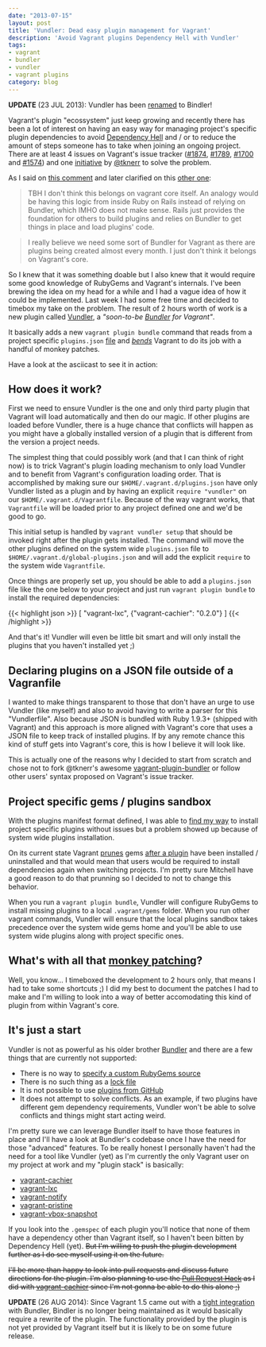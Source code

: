 ```yaml
---
date: "2013-07-15"
layout: post
title: 'Vundler: Dead easy plugin management for Vagrant'
description: 'Avoid Vagrant plugins Dependency Hell with Vundler'
tags:
- vagrant
- bundler
- vundler
- vagrant plugins
category: blog
---
```


**UPDATE** (23 JUL 2013): Vundler has been [renamed](/blog/2013/07/23/vundler-is-now-bindler)
to Bindler!

Vagrant's plugin "ecossystem" just keep growing and recently there has been a
lot of interest on having an easy way for managing project's specific plugin
dependencies to avoid [Dependency Hell](http://en.wikipedia.org/wiki/Dependency_hell)
and / or to reduce the amount of steps someone has to take when joining an
ongoing project. There are at least 4 issues on Vagrant's issue tracker ([#1874](https://github.com/mitchellh/vagrant/issues/1874),
[#1789](https://github.com/mitchellh/vagrant/issues/1789), [#1700](https://github.com/mitchellh/vagrant/issues/1700)
and [#1574](https://github.com/mitchellh/vagrant/issues/1574))
and one [initiative](https://github.com/tknerr/vagrant-plugin-bundler)
by [@tknerr](https://github.com/tknerr) to solve the problem.

As I said on [this comment](https://github.com/mitchellh/vagrant/issues/1874#issuecomment-20137913)
and later clarified on this [other one](https://github.com/mitchellh/vagrant/issues/1874#issuecomment-20146703):

> TBH I don't think this belongs on vagrant core itself. An analogy would be
> having this logic from inside Ruby on Rails instead of relying on Bundler,
> which IMHO does not make sense. Rails just provides the foundation for others
> to build plugins and relies on Bundler to get things in place and load plugins' code.

> I really believe we need some sort of Bundler for Vagrant as there are
> plugins being created almost every month. I just don't think it belongs on
> Vagrant's core.

So I knew that it was something doable but I also knew that it would require some
good knowledge of RubyGems and Vagrant's internals. I've been brewing the idea on
my head for a while and I had a vague idea of how it could be implemented. Last
week I had some free time and decided to timebox my take on the problem. The result
of 2 hours worth of work is a new plugin called [Vundler](https://github.com/fgrehm/vundler),
a _"soon-to-be [Bundler](http://bundler.io/v1.3/rationale.html) for Vagrant"_.

It basically adds a new `vagrant plugin bundle` command that reads from a project
specific `plugins.json` [file](https://github.com/fgrehm/vundler#usage) and *[bends](https://github.com/fgrehm/vundler/blob/master/lib/vundler/bend_vagrant.rb)*
Vagrant to do its job with a handful of monkey patches.

Have a look at the asciicast to see it in action:

<div class="asciicast-container">
  <script type="text/javascript" src="http://ascii.io/a/4193.js" id="asciicast-4193" async="true"></script>
</div>

## How does it work?

First we need to ensure Vundler is the one and only third party plugin that Vagrant
will load automatically and then do our magic. If other plugins are loaded before
Vundler, there is a huge chance that conflicts will happen as you might have
a globally installed version of a plugin that is different from the version a
project needs.

The simplest thing that could possibly work (and that I can think of right now)
is to trick Vagrant's plugin loading mechanism to only load Vundler and to benefit
from Vagrant's configuration loading order. That is accomplished by making sure
our `$HOME/.vagrant.d/plugins.json` have only Vundler listed as a plugin and
by having an explicit `require "vundler"` on our `$HOME/.vagrant.d/Vagrantfile`.
Because of the way vagrant works, that `Vagrantfile` will be loaded prior to
any project defined one and we'd be good to go.

This initial setup is handled by `vagrant vundler setup` that should be invoked right
after the plugin gets installed. The command will move the other plugins defined
on the system wide `plugins.json` file to `$HOME/.vagrant.d/global-plugins.json`
and will add the explicit `require` to the system wide `Vagrantfile`.

Once things are properly set up, you should be able to add a `plugins.json` file
like the one below to your project and just run `vagrant plugin bundle` to install
the required dependencies:

{{< highlight json >}}
[
  "vagrant-lxc",
  {"vagrant-cachier": "0.2.0"}
]
{{< /highlight >}}

And that's it! Vundler will even be little bit smart and will only install the plugins
that you haven't installed yet ;)


## Declaring plugins on a JSON file outside of a Vagranfile

I wanted to make things transparent to those that don't have an urge to use Vundler
(like myself) and also to avoid having to write a parser for this "Vundlerfile". Also
because JSON is bundled with Ruby 1.9.3+ (shipped with Vagrant) and this approach is
more aligned with Vagrant's core that uses a JSON file to keep track of installed plugins.
If by any remote chance this kind of stuff gets into Vagrant's core, this is how I
believe it will look like.

This is actually one of the reasons why I decided to start from scratch and chose not
to fork @tknerr's awesome [vagrant-plugin-bundler](https://github.com/tknerr/vagrant-plugin-bundler)
or follow other users' syntax proposed on Vagrant's issue tracker.


## Project specific gems / plugins sandbox

With the plugins manifest format defined, I was able to [find my way](https://github.com/fgrehm/vundler/blob/master/lib/vundler/plugin_command/bundle.rb)
to install project specific plugins without issues but a problem showed up because
of system wide plugins installation.

On its current state Vagrant [prunes](https://github.com/mitchellh/vagrant/blob/master/plugins/commands/plugin/action/prune_gems.rb)
gems [after a plugin](https://github.com/mitchellh/vagrant/blob/master/plugins/commands/plugin/action.rb#L12-L13)
have been installed / uninstalled and that would mean that users would be required
to install dependencies again when switching projects. I'm pretty sure Mitchell
have a good reason to do that prunning so I decided to not to change this behavior.

When you run a `vagrant plugin bundle`, Vundler will configure RubyGems to install
missing plugins to a local `.vagrant/gems` folder. When you run other vagrant commands,
Vundler will ensure that the local plugins sandbox takes precedence over the system
wide gems home and you'll be able to use system wide plugins along with project specific
ones.


## What's with all that [monkey patching](https://github.com/fgrehm/vundler/blob/master/lib/vundler/bend_vagrant.rb)?

Well, you know... I timeboxed the development to 2 hours only, that means I had to take
some shortcuts ;) I did my best to document the patches I had to make and I'm willing
to look into a way of better accomodating this kind of plugin from within Vagrant's
core.


## It's just a start

Vundler is not as powerful as his older brother [Bundler](http://bundler.io) and there
are a few things that are currently not supported:

* There is no way to [specify a custom RubyGems source](http://bundler.io/v1.3/man/gemfile.5.html#SOURCES-source-)
* There is no such thing as a [lock file](http://stackoverflow.com/a/7518215)
* It is not possible to use [plugins from GitHub](http://bundler.io/v1.3/man/gemfile.5.html#GIT-git-)
* It does not attempt to solve conflicts. As an example, if two plugins have different
  gem dependency requirements, Vundler won't be able to solve conflicts and things might
  start acting weird.

I'm pretty sure we can leverage Bundler itself to have those features in place and I'll
have a look at Bundler's codebase once I have the need for those "advanced" features.
To be really honest I personally haven't had the need for a tool like Vundler (yet) as
I'm currently the only Vagrant user on my project at work and my "plugin stack" is
basically:

* [vagrant-cachier](https://github.com/fgrehm/vagrant-cachier)
* [vagrant-lxc](https://github.com/fgrehm/vagrant-lxc)
* [vagrant-notify](https://github.com/fgrehm/vagrant-notify)
* [vagrant-pristine](https://github.com/fgrehm/vagrant-pristine)
* [vagrant-vbox-snapshot](https://github.com/dergachev/vagrant-vbox-snapshot)

<p>
  If you look into the <code>.gemspec</code> of each plugin you'll notice that none of them have a
  dependency other than Vagrant itself, so I haven't been bitten by Dependency Hell (yet).
  <s>But I'm willing to push the plugin development further as I do see myself using it
  on the future.</s>
<p>

<p>
  <s>
    I'll be more than happy to look into pull requests and discuss future directions for the
    plugin. I'm also planning to use the <a href="http://felixge.de/2013/03/11/the-pull-request-hack.html">Pull Request Hack</a>
    as I did with <a href="https://github.com/fgrehm/vagrant-cachier/issues/10">vagrant-cachier</a>
    since I'm not gonna be able to do this alone ;)
  </s>
</p>

<p>
  <b>UPDATE</b> (26 AUG 2014): Since Vagrant 1.5 came out with a <a href="https://github.com/mitchellh/vagrant/pull/2769">tight integration</a>
  with Bundler, Bindler is no longer being maintained as it would basically
  require a rewrite of the plugin. The functionality provided by the plugin is
  not yet provided by Vagrant itself but it is likely to be on some future release.
</p>

